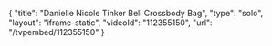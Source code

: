 {
    "title": "Danielle Nicole Tinker Bell Crossbody Bag",
    "type": "solo",
    "layout": "iframe-static",
    "videoId": "112355150",
    "url": "\/tvpembed\/112355150"
}